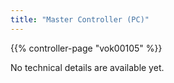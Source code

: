 ```yaml
---
title: "Master Controller (PC)"
---
```


{{% controller-page "vok00105" %}}

No technical details are available yet.
